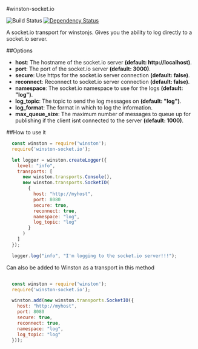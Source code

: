 #winston-socket.io

![Build Status](https://travis-ci.org/jbass86/winston-socket.io.svg?branch=master) [![Dependency Status](https://david-dm.org/jbass86/winston-socket.io.svg)](https://david-dm.org/jbass86/winston-socket.io)


A socket.io transport for winstonjs.  Gives you the ability to log directly to a socket.io server. 

##Options

* __host__: The hostname of the socket.io server __(default: http://localhost)__.
* __port__: The port of the socket.io server __(default: 3000)__.
* __secure__: Use https for the socket.io server connection __(default: false)__.
* __reconnect__: Reconnect to socket.io server connection __(default: false)__.
* __namespace__: The socket.io namespace to use for the logs __(default: "log")__.
* __log_topic__: The topic to send the log messages on __(default: "log")__.
* __log_format__: The format in which to log the information.
* __max_queue_size__: The maximum number of messages to queue up for publishing if the client isnt connected to the server __(default: 1000)__.

##How to use it

``` js
  const winston = require('winston');
  require('winston-socket.io');

  let logger = winston.createLogger({
    level: "info",
    transports: [
      new winston.transports.Console(),
      new winston.transports.SocketIO(
        {
          host: "http://myhost",
          port: 8080
          secure: true,
          reconnect: true,
          namespace: "log",
          log_topic: "log"
        }
      )
    ]
  });  

  logger.log("info", "I'm logging to the socket.io server!!!");
```

Can also be added to Winston as a transport in this method 

``` js

  const winston = require('winston');
  require('winston-socket.io');

  winston.add(new winston.transports.SocketIO({
    host: "http://myhost",
    port: 8080
    secure: true,
    reconnect: true,
    namespace: "log",
    log_topic: "log"
  }));

